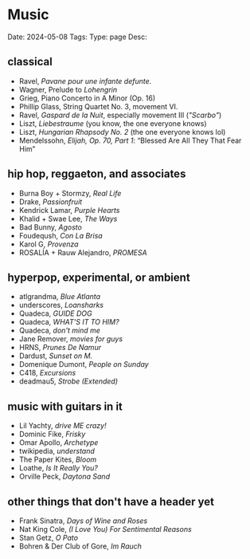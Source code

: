 # Music
Date: 2024-05-08
Tags: 
Type: page
Desc:  

## classical
- Ravel, *Pavane pour une infante defunte*. 
- Wagner, Prelude to *Lohengrin*
- Grieg, Piano Concerto in A Minor (Op. 16)
- Phillip Glass, String Quartet No. 3, movement VI.
- Ravel, *Gaspard de la Nuit*, especially movement III (*"Scarbo"*)
- Liszt, *Liebestraume* (you know, the one everyone knows)
- Liszt, *Hungarian Rhapsody No. 2* (the one everyone knows lol)
- Mendelssohn, *Elijah, Op. 70, Part 1*: “Blessed Are All They That Fear Him”

## hip hop, reggaeton, and associates
- Burna Boy + Stormzy, *Real Life*
- Drake, *Passionfruit*
- Kendrick Lamar, *Purple Hearts*
- Khalid + Swae Lee, *The Ways*
- Bad Bunny, *Agosto*
- Foudeqush, *Con La Brisa* 
- Karol G, *Provenza*
- ROSALÍA + Rauw Alejandro, *PROMESA*

## hyperpop, experimental, or ambient
- atlgrandma, *Blue Atlanta*
- underscores, *Loansharks*
- Quadeca, *GUIDE DOG*
- Quadeca, *WHAT'S IT TO HIM?*
- Quadeca, *don't mind me*
- Jane Remover, *movies for guys*
- HRNS, *Prunes De Namur*
- Dardust, *Sunset on M.* 
- Domenique Dumont, *People on Sunday*
- C418, *Excursions*
- deadmau5, *Strobe (Extended)*

## music with guitars in it
- Lil Yachty, *drive ME crazy!*
- Dominic Fike, *Frisky*
- Omar Apollo, *Archetype*
- twikipedia, *understand*
- The Paper Kites, *Bloom*
- Loathe, *Is It Really You?*
- Orville Peck, *Daytona Sand*

## other things that don't have a header yet
- Frank Sinatra, *Days of Wine and Roses*
- Nat King Cole, *(I Love You) For Sentimental Reasons*
- Stan Getz, *O Pato*
- Bohren & Der Club of Gore, *Im Rauch*